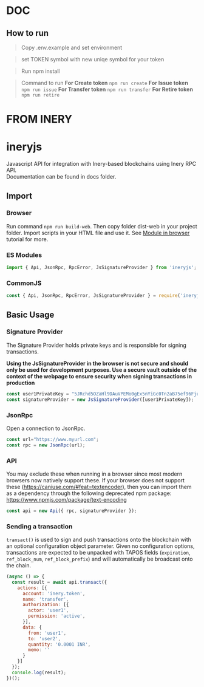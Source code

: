 # DOC

## How to run
> Copy .env.example and set environment

> set TOKEN symbol with new uniqe symbol for your token

> Run npm install

> Command to run
**For Create token**
> `npm run create`
**For Issue token**
> `npm run issue`
**For Transfer token**
> `npm run transfer`
**For Retire token**
> `npm run retire`

# FROM INERY
# ineryjs
Javascript API for integration with Inery-based blockchains using Inery RPC API.  
Documentation can be found in docs folder.  

## Import

### Browser

Run command `npm run build-web`. Then copy folder dist-web in your project folder. Import scripts in your HTML file and use it. See [Module in browser](tutorial-module-in-browser.html) tutorial for more.

### ES Modules

```js
import { Api, JsonRpc, RpcError, JsSignatureProvider } from 'ineryjs';
```

### CommonJS

```js
const { Api, JsonRpc, RpcError, JsSignatureProvider } = require('ineryjs');
```

## Basic Usage

### Signature Provider

The Signature Provider holds private keys and is responsible for signing transactions.

**Using the JsSignatureProvider in the browser is not secure and should only be used for development purposes. Use a secure vault outside of the context of the webpage to ensure security when signing transactions in production**

```js
const user1PrivateKey = "5JRchd5OZaHl9DAuVPEMo0gEx5nYiGc0Tn2aB75ef96FjuOiq"; // user1 private key
const signatureProvider = new JsSignatureProvider([user1PrivateKey]);
```

### JsonRpc

Open a connection to JsonRpc.
```js
const url="https://www.myurl.com";
const rpc = new JsonRpc(url);
```

### API

You may exclude these when running in a browser since most modern browsers now natively support these. If your browser does not support these (https://caniuse.com/#feat=textencoder), then you can import them as a dependency through the following deprecated npm package: https://www.npmjs.com/package/text-encoding
```js
const api = new Api({ rpc, signatureProvider });
```

### Sending a transaction

`transact()` is used to sign and push transactions onto the blockchain with an optional configuration object parameter. Given no configuration options, transactions are expected to be unpacked with TAPOS fields (`expiration`, `ref_block_num`, `ref_block_prefix`) and will automatically be broadcast onto the chain.

```js
(async () => {
  const result = await api.transact({
    actions: [{
      account: 'inery.token',
      name: 'transfer',
      authorization: [{
        actor: 'user1',
        permission: 'active',
      }],
      data: {
        from: 'user1',
        to: 'user2',
        quantity: '0.0001 INR',
        memo: ''
      }
    }]
  });
  console.log(result);
})();
```